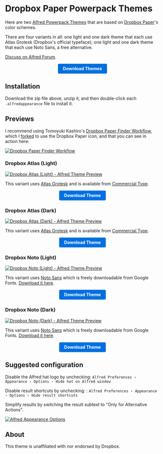 <style type="text/css">
.button {
  -moz-user-drag:none;
  -moz-user-select:none;
  -ms-touch-action:manipulation;
  -ms-user-drag:none;
  -ms-user-select:none;
  -o-user-drag:none;
  -webkit-user-drag:none;
  -webkit-user-select:none;
  background-color:#0070e0;
  border:none;
  border-radius:4px;
  box-sizing:border-box;
  color:#fff;
  cursor:pointer;
  display:inline-block;
  font-family:AtlasGrotesk,NotoSansCJKjp,-apple-system,BlinkMacSystemFont,"Segoe UI",Roboto,Oxygen,Ubuntu,Cantarell,"Open Sans","Helvetica Neue",sans-serif;
  font-size:14px;
  font-weight:700;
  height:32px;
  line-height:32px;
  padding:0 16px;
  text-align:center;
  text-decoration:none;
  touch-action:manipulation;
  user-drag:none;
  user-select:none;
  vertical-align:middle;
  white-space:nowrap;
  zoom:1;
}

.button:hover,.button:focus {
  background-color:#007af5;
  color:#fff;
}

.button:visited {
  background-color:#0070e0;
  border:none;
  color:#fff;
  font-weight:500;
  line-height:32px;
  padding:0 16px;
}
</style>

# Dropbox Paper Powerpack Themes

Here are two [Alfred Powerpack Themes](https://www.alfredapp.com/help/appearance/) that are based on [Dropbox Paper](https://paper.dropbox.com)'s color schemes.

There are four variants in all: one light and one dark theme that each use Atlas Grotesk (Dropbox's official typeface); one light and one dark theme that each use Noto Sans, a free alternative.

[Discuss on Alfred Forum](https://www.alfredforum.com/topic/15830-dropbox-paper-inspired-themes/).

<p align="center">
  <a href="https://github.com/chrismessina/alfred-theme-dropbox-paper/raw/main/dropbox-paper-themes.zip" class="button">
    Download Themes
  </a>
</p>

## Installation

Download the zip file above, unzip it, and then double-click each `.alfredappearance` file to install it.

## Previews

I recommend using Tomoyuki Kashiro's [Dropbox Paper Finder Workflow](https://github.com/tomoyukikashiro/dropbox-paper-alfred-workflow), which I [forked](https://github.com/chrismessina/dropbox-paper-alfred-workflow) to use the Dropbox Paper icon, and that you can see in action here:

[![Dropbox Paper Finder Workflow](./assets/paper-workflow.gif)](./assets/paper-workflow.gif)

### Dropbox Atlas (Light)

[![Dropbox Atlas (Light) - Alfred Theme Preview](./assets/dropbox-atlas-light.png)](./assets/dropbox-atlas-light.png)

This variant uses [Atlas Grotesk](https://commercialtype.com/catalog/atlas/atlas_grotesk) and is available from [Commercial Type](https://commercialtype.com).

<p align="center">
  <a href="https://github.com/chrismessina/alfred-theme-dropbox-paper/raw/main/dropbox-atlas-light.zip" class="button">
    Download Theme
  </a>
</p>

### Dropbox Atlas (Dark)

[![Dropbox Atlas (Dark) - Alfred Theme Preview](./assets/dropbox-atlas-dark.png)](./assets/dropbox-atlas-dark.png)

This variant uses [Atlas Grotesk](https://commercialtype.com/catalog/atlas/atlas_grotesk) and is available from [Commercial Type](https://commercialtype.com).

<p align="center">
  <a href="https://github.com/chrismessina/alfred-theme-dropbox-paper/raw/main/dropbox-atlas-dark.zip" class="button">
    Download Theme
  </a>
</p>

### Dropbox Noto (Light)

[![Dropbox Noto (Light) - Alfred Theme Preview](./assets/dropbox-noto-light.png)](./assets/dropbox-noto-light.png)

This variant uses [Noto Sans](https://fonts.google.com/specimen/Noto+Sans) which is freely downloadable from Google Fonts. [Download it here](https://fonts.google.com/download?family=Noto%20Sans).

<p align="center">
  <a href="https://github.com/chrismessina/alfred-theme-dropbox-paper/raw/main/dropbox-noto-light.zip" class="button">
    Download Theme
  </a>
</p>

### Dropbox Noto (Dark)

[![Dropbox Noto (Dark) - Alfred Theme Preview](./assets/dropbox-noto-dark.png)](./assets/dropbox-noto-dark.png)

This variant uses [Noto Sans](https://fonts.google.com/specimen/Noto+Sans) which is freely downloadable from Google Fonts. [Download it here](https://fonts.google.com/download?family=Noto%20Sans).

<p align="center">
  <a href="https://github.com/chrismessina/alfred-theme-dropbox-paper/raw/main/dropbox-noto-dark.zip" class="button">
    Download Theme
  </a>
</p>

## Suggested configuration

Disable the Alfred hat logo by unchecking: `Alfred Preferences › Appearance › Options › Hide hat on Alfred window`

Disable result shortcuts by unchecking: : `Alfred Preferences › Appearance › Options › Hide result shortcuts`

Simplify results by switching the result subtext to "Only for Alternative Actions".

[![Alfred Appearance Options](./assets/alfred-appearance-options.png)](./assets/alfred-appearance-options.png)


## About

This theme is unaffiliated with nor endorsed by Dropbox.
